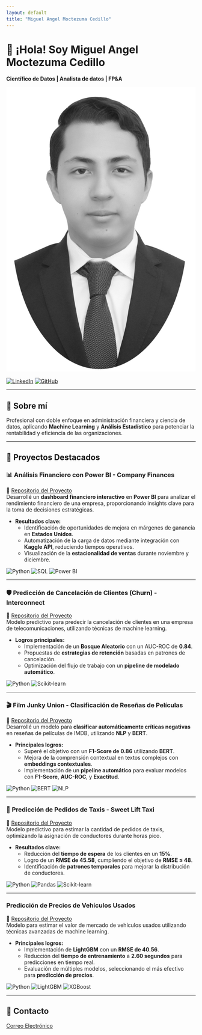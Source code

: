 ```yaml
---
layout: default
title: "Miguel Angel Moctezuma Cedillo"
---
```


<link rel="stylesheet" href="assets/styles.css">

# 👋 ¡Hola! Soy Miguel Angel Moctezuma Cedillo
**Científico de Datos | Analista de datos | FP&A**

<img src="assets/miguel_moctezuma.PNG" alt="Foto de perfil" class="profile-pic" />


[![LinkedIn](https://img.shields.io/badge/-LinkedIn-0A66C2?style=for-the-badge&logo=linkedin&logoColor=white)](https://www.linkedin.com/in/miguelmoctezuma1/)
[![GitHub](https://img.shields.io/badge/-GitHub-181717?style=for-the-badge&logo=github&logoColor=white)](https://github.com/MiguelMoc1)

---
## 📂 Sobre mí
Profesional con doble enfoque en administración financiera y ciencia de datos, aplicando **Machine Learning** y **Análisis Estadístico** para potenciar la rentabilidad y eficiencia de las organizaciones.

---

## 🌟 Proyectos Destacados

### 📊 **Análisis Financiero con Power BI - Company Finances**
📍 [Repositorio del Proyecto](https://github.com/MiguelMoc1/companyfinances)  
Desarrollé un **dashboard financiero interactivo** en **Power BI** para analizar el rendimiento financiero de una empresa, proporcionando insights clave para la toma de decisiones estratégicas.

- **Resultados clave:**
  - Identificación de oportunidades de mejora en márgenes de ganancia en **Estados Unidos**.
  - Automatización de la carga de datos mediante integración con **Kaggle API**, reduciendo tiempos operativos.
  - Visualización de la **estacionalidad de ventas** durante noviembre y diciembre.

![Python](https://img.shields.io/badge/-Python-3776AB?style=for-the-badge&logo=python&logoColor=white)
![SQL](https://img.shields.io/badge/-SQL-4479A1?style=for-the-badge&logo=postgresql&logoColor=white)
![Power BI](https://img.shields.io/badge/-Power%20BI-F2C811?style=for-the-badge&logo=power-bi&logoColor=black)

---

### 🛡️ **Predicción de Cancelación de Clientes (Churn) - Interconnect**
📍 [Repositorio del Proyecto](https://github.com/MiguelMoc1/Prediction-churn-Interconnect)  
Modelo predictivo para predecir la cancelación de clientes en una empresa de telecomunicaciones, utilizando técnicas de machine learning.

- **Logros principales:**
  - Implementación de un **Bosque Aleatorio** con un AUC-ROC de **0.84**.
  - Propuestas de **estrategias de retención** basadas en patrones de cancelación.
  - Optimización del flujo de trabajo con un **pipeline de modelado automático**.

![Python](https://img.shields.io/badge/-Python-3776AB?style=for-the-badge&logo=python&logoColor=white)
![Scikit-learn](https://img.shields.io/badge/-Scikit--learn-F7931E?style=for-the-badge&logo=scikit-learn&logoColor=white)

---

### 🎬 **Film Junky Union - Clasificación de Reseñas de Películas**
📍 [Repositorio del Proyecto](https://github.com/MiguelMoc1/negativecriticsdetector)  
Desarrollé un modelo para **clasificar automáticamente críticas negativas** en reseñas de películas de IMDB, utilizando **NLP** y **BERT**.

- **Principales logros:**
  - Superé el objetivo con un **F1-Score de 0.86** utilizando **BERT**.
  - Mejora de la comprensión contextual en textos complejos con **embeddings contextuales**.
  - Implementación de un **pipeline automático** para evaluar modelos con **F1-Score**, **AUC-ROC**, y **Exactitud**.

![Python](https://img.shields.io/badge/-Python-3776AB?style=for-the-badge&logo=python&logoColor=white)
![BERT](https://img.shields.io/badge/-BERT-181717?style=for-the-badge&logo=pytorch&logoColor=white)
![NLP](https://img.shields.io/badge/-NLP-FF6F00?style=for-the-badge)

---

### 🚕 **Predicción de Pedidos de Taxis - Sweet Lift Taxi**
📍 [Repositorio del Proyecto](https://github.com/MiguelMoc1/sweetlifttaxiprediction)  
Modelo predictivo para estimar la cantidad de pedidos de taxis, optimizando la asignación de conductores durante horas pico.

- **Resultados clave:**
  - Reducción del **tiempo de espera** de los clientes en un **15%**.
  - Logro de un **RMSE de 45.58**, cumpliendo el objetivo de **RMSE ≤ 48**.
  - Identificación de **patrones temporales** para mejorar la distribución de conductores.

![Python](https://img.shields.io/badge/-Python-3776AB?style=for-the-badge&logo=python&logoColor=white)
![Pandas](https://img.shields.io/badge/-Pandas-150458?style=for-the-badge&logo=pandas&logoColor=white)
![Scikit-learn](https://img.shields.io/badge/-Scikit--learn-F7931E?style=for-the-badge&logo=scikit-learn&logoColor=white)

---

### **Predicción de Precios de Vehículos Usados**
📍 [Repositorio del Proyecto](https://github.com/MiguelMoc1/prediccion-precio-vehiculos)  
Modelo para estimar el valor de mercado de vehículos usados utilizando técnicas avanzadas de machine learning.

- **Principales logros:**
  - Implementación de **LightGBM** con un **RMSE de 40.56**.
  - Reducción del **tiempo de entrenamiento** a **2.60 segundos** para predicciones en tiempo real.
  - Evaluación de múltiples modelos, seleccionando el más efectivo para **predicción de precios**.

![Python](https://img.shields.io/badge/-Python-3776AB?style=for-the-badge&logo=python&logoColor=white)
![LightGBM](https://img.shields.io/badge/-LightGBM-02457A?style=for-the-badge&logo=lightgbm&logoColor=white)
![XGBoost](https://img.shields.io/badge/-XGBoost-FF5722?style=for-the-badge&logo=xgboost&logoColor=white)

---

## 📧 Contacto
[Correo Electrónico](mailto:m_moctezumace@hotmail.com)
